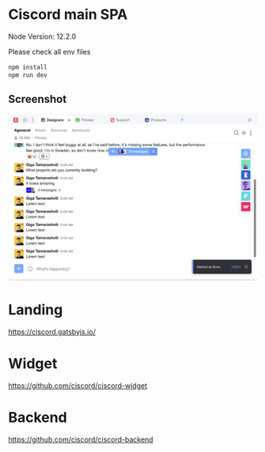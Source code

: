 # Ciscord main SPA
Node Version: 12.2.0

Please check all env files

```
npm install
npm run dev
```
## Screenshot
![ciscord](screenshots/ciscord.png)

# Landing
https://ciscord.gatsbyjs.io/

# Widget
https://github.com/ciscord/ciscord-widget

# Backend
https://github.com/ciscord/ciscord-backend
